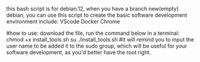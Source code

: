 this bash script is for debian.12, when you have a branch new(empty) debian, you can use this script to create the basic software development environment include: VScode Docker Chrome

#how to use: download the file, run the command below in a terminal: chmod +x install_tools.sh su ./install_tools.sh #it will remind you to input the user name to be added it to the sudo group, which will be useful for your software development, as you'd better have the root right.
